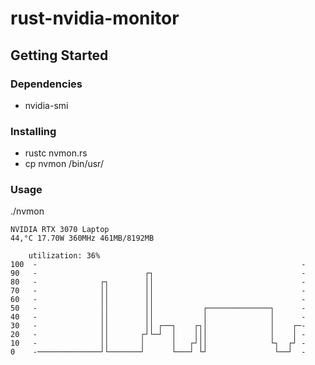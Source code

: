 # rust-nvidia-monitor

## Getting Started

### Dependencies
* nvidia-smi


### Installing
* rustc nvmon.rs
* cp nvmon /bin/usr/

### Usage

./nvmon
```
NVIDIA RTX 3070 Laptop
44,°C 17.70W 360MHz 461MB/8192MB

	utilization: 36%
100	 -                                                           -
90	 -                        ┌┐                                 -
80	 -              ┌┐        ││                                 -
70	 -              ││        ││                                 -
60	 -              ││        ││                                 -
50	 -              ││        ││           ┌──────────────┐      -
40	 -              ││        ││           │              │      -
30	 -              ││        ││ ┌──┐    ┌┐│              │    ┌─-
20	 -              ││       ┌┘└─┘  │    │││              │    │ -
10	 -              ││       │      │   ┌┘││              └┐  ┌┘ -
0	 -──────────────┘└───────┘      └───┘ └┘               └──┘  -
```
